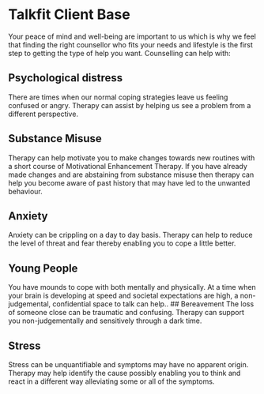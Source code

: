 # Talkfit Client Base

Your peace of mind and well-being are important to us which is why we feel that finding the right counsellor who fits your needs and lifestyle is the first step to getting the type of help you want.
Counselling can help with:

## Psychological distress

There are times when our normal coping strategies leave us feeling confused or angry. Therapy can assist by helping us see a problem from a different perspective.

## Substance Misuse

Therapy can help motivate you to make changes towards new routines with a short course of Motivational Enhancement Therapy. If you have already made changes and are abstaining from substance misuse then therapy can help you become aware of past history that may have led to the unwanted behaviour.

## Anxiety

Anxiety can be crippling on a day to day basis. Therapy can help to reduce the level of threat and fear thereby enabling you to cope a little better.

## Young People

You have mounds to cope with both mentally and physically. At a time when your brain is developing at speed and societal expectations are high, a non-judgemental, confidential space to talk can help..
## Bereavement
The loss of someone close can be traumatic and confusing. Therapy can support you non-judgementally and sensitively through a dark time.

## Stress

Stress can be unquantifiable and symptoms may have no apparent origin. Therapy may help identify the cause possibly enabling you to think and react in a different way alleviating some or all of the symptoms.
